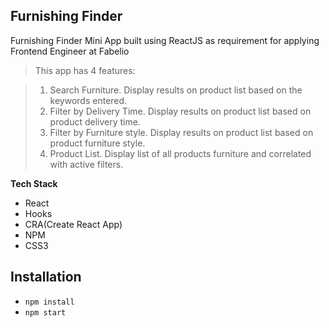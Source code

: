 ## Furnishing Finder

Furnishing Finder Mini App built using ReactJS as requirement for applying Frontend Engineer at Fabelio

>This app has 4 features:

>1. Search Furniture. Display results on product list based on the keywords entered.
>2. Filter by Delivery Time. Display results on product list based on product delivery time.
>3. Filter by Furniture style. Display results on product list based on product furniture style.
>4. Product List. Display list of all products furniture and correlated with active filters.

**Tech Stack**

- React
- Hooks
- CRA(Create React App)
- NPM
- CSS3

## Installation

- `npm install`
- `npm start`
